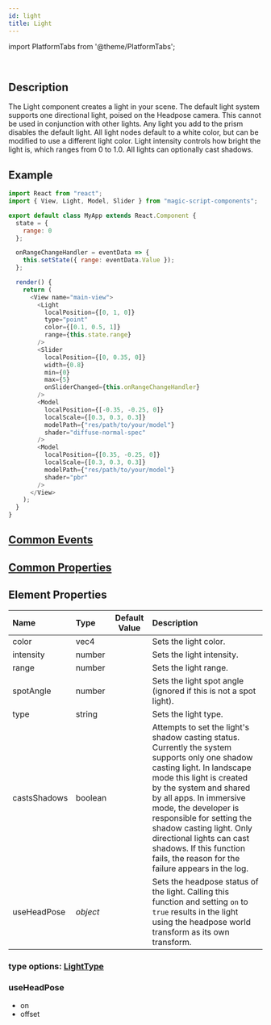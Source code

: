 ```yaml
---
id: light
title: Light
---
```


import PlatformTabs from '@theme/PlatformTabs';

<PlatformTabs component='light' />​

## Description

The Light component creates a light in your scene. The default light system supports one directional light, poised on the Headpose camera. This cannot be used in conjunction with other lights. Any light you add to the prism disables the default light. All light nodes default to a white color, but can be modified to use a different light color. Light intensity controls how bright the light is, which ranges from 0 to 1.0. All lights can optionally cast shadows.

## Example

```javascript
import React from "react";
import { View, Light, Model, Slider } from "magic-script-components";

export default class MyApp extends React.Component {
  state = {
    range: 0
  };

  onRangeChangeHandler = eventData => {
    this.setState({ range: eventData.Value });
  };

  render() {
    return (
      <View name="main-view">
        <Light
          localPosition={[0, 1, 0]}
          type="point"
          color={[0.1, 0.5, 1]}
          range={this.state.range}
        />
        <Slider
          localPosition={[0, 0.35, 0]}
          width={0.8}
          min={0}
          max={5}
          onSliderChanged={this.onRangeChangeHandler}
        />
        <Model
          localPosition={[-0.35, -0.25, 0]}
          localScale={[0.3, 0.3, 0.3]}
          modelPath={"res/path/to/your/model"}
          shader="diffuse-normal-spec"
        />
        <Model
          localPosition={[0.35, -0.25, 0]}
          localScale={[0.3, 0.3, 0.3]}
          modelPath={"res/path/to/your/model"}
          shader="pbr"
        />
      </View>
    );
  }
}
```

## [Common Events](../events/CommonEvents.md)

## [Common Properties](../types/Properties.md)

## Element Properties

| Name         | Type     | Default Value | Description                                                                                                                                                                                                                                                                                                                                                                                          |
| :----------- | :------- | :-----------: |:--------------------------------------------------------------------------------------------------------------------------------------------------------------------------------------------------------------------------------------------------------------------------------------------------------------------------------------------------------------------------------------------------- |
| color        | vec4     |               | Sets the light color.                                                                                                                                                                                                                                                                                                                                                                                |
| intensity    | number   |               | Sets the light intensity.                                                                                                                                                                                                                                                                                                                                                                            |
| range        | number   |               | Sets the light range.                                                                                                                                                                                                                                                                                                                                                                                |
| spotAngle    | number   |               | Sets the light spot angle (ignored if this is not a spot light).                                                                                                                                                                                                                                                                                                                                     |
| type         | string   |               | Sets the light type.                                                                                                                                                                                                                                                                                                                                                                                 |
| castsShadows | boolean  |               | Attempts to set the light's shadow casting status. Currently the system supports only one shadow casting light. In landscape mode this light is created by the system and shared by all apps. In immersive mode, the developer is responsible for setting the shadow casting light. Only directional lights can cast shadows. If this function fails, the reason for the failure appears in the log. |
| useHeadPose  | _object_ |               | Sets the headpose status of the light. Calling this function and setting `on` to `true` results in the light using the headpose world transform as its own transform.                                                                                                                                                                                                                                |

### type options: [LightType](../types/LightType.md)

### useHeadPose

- on
- offset
